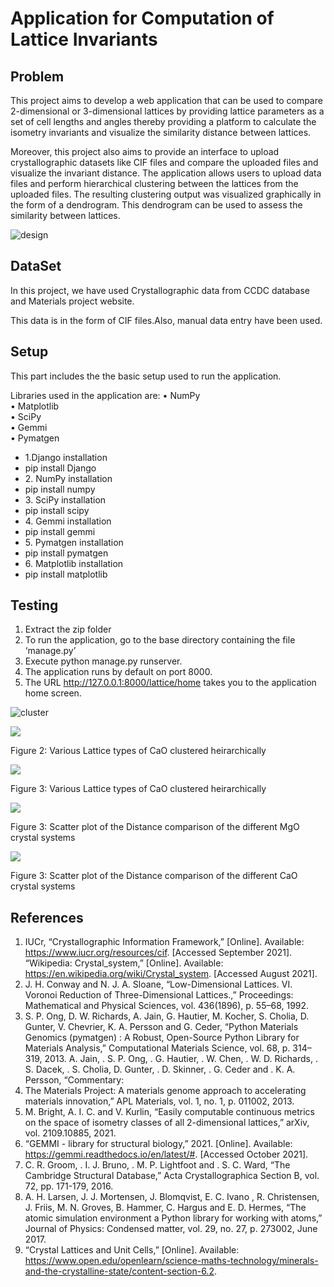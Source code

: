
# Application for Computation of Lattice Invariants

## Problem

This project aims to develop a web application that can be used to compare 2-dimensional or 3-dimensional lattices by providing lattice parameters as a set of cell lengths and angles thereby providing a platform to calculate the isometry invariants and visualize the similarity distance between lattices. 

Moreover, this project also aims to provide an interface to upload crystallographic datasets like CIF files and compare the uploaded files and visualize the invariant distance. The application allows users to upload data files and perform hierarchical clustering between the lattices from the uploaded files. The resulting clustering output was visualized graphically in the form of a dendrogram. This dendrogram can be used to assess the similarity between lattices. 

![design](images/architecture.png)

## DataSet
In this project, we have used Crystallographic data from CCDC database and Materials project website. 

This data is in the form of CIF files.Also, manual data entry have been used.


## Setup
This part includes the the basic setup used to run the application.

Libraries used in the application are:
•	NumPy\
•	Matplotlib\
•	SciPy\
•	Gemmi \
•	Pymatgen

<ul>
        <li > 1.Django installation
        <li>   pip install Django
        <li>2.	NumPy installation 
        <li>    pip install numpy
        <li>3.	SciPy installation
        <li>    pip install scipy
        <li>4.	Gemmi installation
        <li>    pip install gemmi
        <li>5.	Pymatgen installation
        <li>	    pip install pymatgen
        <li>6. Matplotlib installation
        <li>    pip install matplotlib
</ul>

## Testing

1. Extract the zip folder 
2. To run the application, go to the base directory containing the file ‘manage.py’ 
3. Execute python manage.py runserver.
4. The application runs by default on port 8000.
5. The URL http://127.0.0.1:8000/lattice/home takes you to the   application home screen.

![cluster](images/cluster.png)

<img src="images/cluster_screen.png">
<p style="align:center"> Figure 2: Various Lattice types of CaO clustered heirarchically  </p>

<img src="images/cluster2.png">
<p> Figure 3: Various Lattice types of CaO clustered heirarchically  </p>

<img src="images/mgo.png">
<p> Figure 3: Scatter plot of the Distance comparison of the different MgO crystal systems </p>

<img src="images/cao.png">
<p> Figure 3: Scatter plot of the Distance comparison of the different CaO crystal systems </p>


## References

1. IUCr, “Crystallographic Information Framework,” [Online]. Available: https://www.iucr.org/resources/cif. [Accessed September 2021].
“Wikipedia: Crystal_system,” [Online]. Available: https://en.wikipedia.org/wiki/Crystal_system. [Accessed August 2021].
2. J. H. Conway and N. J. A. Sloane, “Low-Dimensional Lattices. VI. Voronoi Reduction of Three-Dimensional Lattices.,” Proceedings: Mathematical and Physical Sciences, vol. 436(1896), p. 55–68, 1992. 
3. S. P. Ong, D. W. Richards, A. Jain, G. Hautier, M. Kocher, S. Cholia, D. Gunter, V. Chevrier, K. A. Persson and G. Ceder, “Python Materials Genomics (pymatgen) : A Robust, Open-Source Python Library for Materials Analysis,” Computational Materials Science, vol. 68, p. 314–319, 2013. 
A. Jain, . S. P. Ong, . G. Hautier, . W. Chen, . W. D. Richards, . S. Dacek, . S. Cholia, D. Gunter, . D. Skinner, . G. Ceder and . K. A. Persson, “Commentary: 
4. The Materials Project: A materials genome approach to accelerating materials innovation,” APL Materials, vol. 1, no. 1, p. 011002, 2013. 
5. M. Bright, A. I. C. and V. Kurlin, “Easily computable continuous metrics on the space of isometry classes of all 2-dimensional lattices,” arXiv, vol. 2109.10885, 2021. 
6. “GEMMI - library for structural biology,” 2021. [Online]. Available: https://gemmi.readthedocs.io/en/latest/#. [Accessed October 2021].
7. C. R. Groom, . I. J. Bruno, . M. P. Lightfoot and . S. C. Ward, “The Cambridge Structural Database,” Acta Crystallographica Section B, vol. 72, pp. 171-179, 2016. 
8. A. H. Larsen, J. J. Mortensen, J. Blomqvist, E. C. Ivano , R. Christensen, J. Friis, M. N. Groves, B. Hammer, C. Hargus and E. D. Hermes, “The atomic simulation environment a Python library for working with atoms,” Journal of Physics: Condensed matter, vol. 29, no. 27, p. 273002, June 2017. 
9. “Crystal Lattices and Unit Cells,” [Online]. Available: https://www.open.edu/openlearn/science-maths-technology/minerals-and-the-crystalline-state/content-section-6.2.



